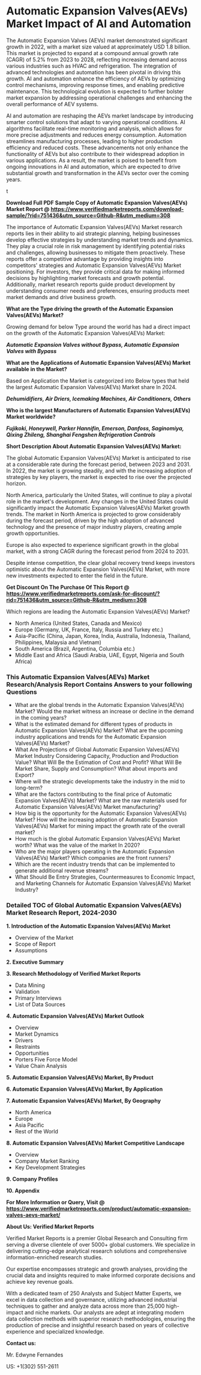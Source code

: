 <meta name="title" content="Global Automatic Expansion Valves(AEVs) Market Impact of AI and Automation"><meta name="description" content="The Automatic Expansion Valves (AEVs) market demonstrated significant growth in 2022, with a market size valued at approximately USD 1.8 billion. This market is projec"><meta name="title" content="Automatic Expansion Valves(AEVs) Market Size, Share, Scope, Trends, Growth, Opportunities, Analysis, Forecast"><h1>Automatic Expansion Valves(AEVs) Market Impact of AI and Automation</h1><p>The Automatic Expansion Valves (AEVs) market demonstrated significant growth in 2022, with a market size valued at approximately USD 1.8 billion. This market is projected to expand at a compound annual growth rate (CAGR) of 5.2% from 2023 to 2028, reflecting increasing demand across various industries such as HVAC and refrigeration. The integration of advanced technologies and automation has been pivotal in driving this growth. AI and automation enhance the efficiency of AEVs by optimizing control mechanisms, improving response times, and enabling predictive maintenance. This technological evolution is expected to further bolster market expansion by addressing operational challenges and enhancing the overall performance of AEV systems.</p><p>AI and automation are reshaping the AEVs market landscape by introducing smarter control solutions that adapt to varying operational conditions. AI algorithms facilitate real-time monitoring and analysis, which allows for more precise adjustments and reduces energy consumption. Automation streamlines manufacturing processes, leading to higher production efficiency and reduced costs. These advancements not only enhance the functionality of AEVs but also contribute to their widespread adoption in various applications. As a result, the market is poised to benefit from ongoing innovations in AI and automation, which are expected to drive substantial growth and transformation in the AEVs sector over the coming years.</p>t</p><p id="" class=""><strong>Download Full PDF Sample Copy of Automatic Expansion Valves(AEVs) Market Report @ <a href="https://www.verifiedmarketreports.com/download-sample/?rid=751436&utm_source=Github-R&utm_medium=308" target="_blank">https://www.verifiedmarketreports.com/download-sample/?rid=751436&utm_source=Github-R&utm_medium=308</a></strong></p><p>The importance of&nbsp;Automatic Expansion Valves(AEVs) Market research reports lies in their ability to aid strategic planning, helping businesses develop effective strategies by understanding market trends and dynamics. They play a crucial role in risk management by identifying potential risks and challenges, allowing businesses to mitigate them proactively. These reports offer a competitive advantage by providing insights into competitors' strategies and Automatic Expansion Valves(AEVs) Market positioning. For investors, they provide critical data for making informed decisions by highlighting market forecasts and growth potential. Additionally, market research reports guide product development by understanding consumer needs and preferences, ensuring products meet market demands and drive business growth.</p><p><strong>What are the&nbsp;Type driving the growth of the Automatic Expansion Valves(AEVs) Market?</strong></p><p id="" class="">Growing demand for below Type around the world has had a direct impact on the growth of the Automatic Expansion Valves(AEVs) Market:</p><em><strong>Automatic Expansion Valves without Bypass, Automatic Expansion Valves with Bypass</strong></em></p><strong>What are the&nbsp;Applications&nbsp;of Automatic Expansion Valves(AEVs) Market available in the Market?</strong></p><p id="" class="">Based on Application the Market is categorized into Below types that held the largest Automatic Expansion Valves(AEVs) Market share In 2024.</p><em><strong>Dehumidifiers, Air Driers, Icemaking Machines, Air Conditioners, Others</strong></em></p><strong>Who is the largest Manufacturers of Automatic Expansion Valves(AEVs) Market worldwide?</strong></p><p><em><strong>Fujikoki, Honeywell, Parker Hannifin, Emerson, Danfoss, Saginomiya, Qixing Zhileng, Shanghai Fengshen Refrigeration Controls</strong></em></p><p id="" class=""><strong>Short Description About Automatic Expansion Valves(AEVs) Market:</strong></p><p>The global Automatic Expansion Valves(AEVs) Market is anticipated to rise at a considerable rate during the forecast period, between 2023 and 2031. In 2022, the market is growing steadily, and with the increasing adoption of strategies by key players, the market is expected to rise over the projected horizon.</p><p>North America, particularly the United States, will continue to play a pivotal role in the market's development. Any changes in the United States could significantly impact the Automatic Expansion Valves(AEVs) Market growth trends. The market in North America is projected to grow considerably during the forecast period, driven by the high adoption of advanced technology and the presence of major industry players, creating ample growth opportunities.</p><p>Europe is also expected to experience significant growth in the global market, with a strong CAGR during the forecast period from 2024 to 2031.</p><p>Despite intense competition, the clear global recovery trend keeps investors optimistic about the Automatic Expansion Valves(AEVs) Market, with more new investments expected to enter the field in the future.</p><p id="" class=""><strong>Get Discount On The Purchase Of This Report @ <a href="https://www.verifiedmarketreports.com/ask-for-discount/?rid=751436&utm_source=Github-R&utm_medium=308" target="_blank">https://www.verifiedmarketreports.com/ask-for-discount/?rid=751436&utm_source=Github-R&utm_medium=308</a></strong></p>Which regions are leading the Automatic Expansion Valves(AEVs) Market?</p><ul><li>North America (United States, Canada and Mexico)</li><li>Europe (Germany, UK, France, Italy, Russia and Turkey etc.)</li><li>Asia-Pacific (China, Japan, Korea, India, Australia, Indonesia, Thailand, Philippines, Malaysia and Vietnam)</li><li>South America (Brazil, Argentina, Columbia etc.)</li><li>Middle East and Africa (Saudi Arabia, UAE, Egypt, Nigeria and South Africa)</li></ul><h3 id="" class="">This Automatic Expansion Valves(AEVs) Market Research/Analysis Report Contains Answers to your following Questions</h3><ul><li>What are the global trends in the Automatic Expansion Valves(AEVs) Market? Would the market witness an increase or decline in the demand in the coming years?</li><li>What is the estimated demand for different types of products in Automatic Expansion Valves(AEVs) Market? What are the upcoming industry applications and trends for the Automatic Expansion Valves(AEVs) Market?</li><li>What Are Projections of Global Automatic Expansion Valves(AEVs) Market Industry Considering Capacity, Production and Production Value? What Will Be the Estimation of Cost and Profit? What Will Be Market Share, Supply and Consumption? What about imports and Export?</li><li>Where will the strategic developments take the industry in the mid to long-term?</li><li>What are the factors contributing to the final price of Automatic Expansion Valves(AEVs) Market? What are the raw materials used for Automatic Expansion Valves(AEVs) Market manufacturing?</li><li>How big is the opportunity for the Automatic Expansion Valves(AEVs) Market? How will the increasing adoption of Automatic Expansion Valves(AEVs) Market for mining impact the growth rate of the overall market?</li><li>How much is the global Automatic Expansion Valves(AEVs) Market worth? What was the value of the market In 2020?</li><li>Who are the major players operating in the Automatic Expansion Valves(AEVs) Market? Which companies are the front runners?</li><li>Which are the recent industry trends that can be implemented to generate additional revenue streams?</li><li>What Should Be Entry Strategies, Countermeasures to Economic Impact, and Marketing Channels for Automatic Expansion Valves(AEVs) Market Industry?</li></ul><h3 id="" class="">Detailed TOC of Global Automatic Expansion Valves(AEVs) Market Research Report, 2024-2030</h3><p id="" class=""><strong>1. Introduction of the Automatic Expansion Valves(AEVs) Market</strong></p><ul><li>Overview of the Market</li><li>Scope of Report</li><li>Assumptions</li></ul><p id="" class=""><strong>2. Executive Summary</strong></p><p id="" class=""><strong>3. Research Methodology of Verified Market Reports</strong></p><ul><li>Data Mining</li><li>Validation</li><li>Primary Interviews</li><li>List of Data Sources</li></ul><p id="" class=""><strong>4. Automatic Expansion Valves(AEVs) Market Outlook</strong></p><ul><li>Overview</li><li>Market Dynamics</li><li>Drivers</li><li>Restraints</li><li>Opportunities</li><li>Porters Five Force Model</li><li>Value Chain Analysis</li></ul><p id="" class=""><strong>5. Automatic Expansion Valves(AEVs) Market, By Product</strong></p><p id="" class=""><strong>6. Automatic Expansion Valves(AEVs) Market, By Application</strong></p><p id="" class=""><strong>7. Automatic Expansion Valves(AEVs) Market, By Geography</strong></p><ul><li>North America</li><li>Europe</li><li>Asia Pacific</li><li>Rest of the World</li></ul><p id="" class=""><strong>8. Automatic Expansion Valves(AEVs) Market Competitive Landscape</strong></p><ul><li>Overview</li><li>Company Market Ranking</li><li>Key Development Strategies</li></ul><p id="" class=""><strong>9. Company Profiles</strong></p><p id="" class=""><strong>10. Appendix</strong></p><p id="" class=""><strong>For More Information or Query, Visit @ <a href="https://www.verifiedmarketreports.com/product/automatic-expansion-valves-aevs-market/" target="_blank">https://www.verifiedmarketreports.com/product/automatic-expansion-valves-aevs-market/</a></strong></p><p id="" class=""><strong>About Us: Verified Market Reports</strong></p><p id="" class="">Verified Market Reports is a premier Global Research and Consulting firm serving a diverse clientele of over 5000+ global customers. We specialize in delivering cutting-edge analytical research solutions and comprehensive information-enriched research studies.</p><p id="" class="">Our expertise encompasses strategic and growth analyses, providing the crucial data and insights required to make informed corporate decisions and achieve key revenue goals.</p><p id="" class="">With a dedicated team of 250 Analysts and Subject Matter Experts, we excel in data collection and governance, utilizing advanced industrial techniques to gather and analyze data across more than 25,000 high-impact and niche markets. Our analysts are adept at integrating modern data collection methods with superior research methodologies, ensuring the production of precise and insightful research based on years of collective experience and specialized knowledge.</p><p id="" class=""><strong>Contact us:</strong></p><p id="" class="">Mr. Edwyne Fernandes</p><p id="" class="">US: +1(302) 551-2611</p>